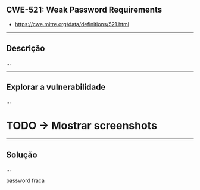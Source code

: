## CWE-521: Weak Password Requirements
- https://cwe.mitre.org/data/definitions/521.html

---
## Descrição

...

---
## Explorar a vulnerabilidade

...

# TODO -> Mostrar screenshots

---
## Solução

...


password fraca

